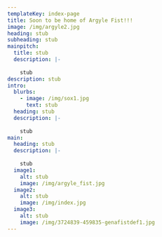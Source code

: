 ```yaml
---
templateKey: index-page
title: Soon to be home of Argyle Fist!!!
image: /img/argyle2.jpg
heading: stub
subheading: stub
mainpitch:
  title: stub
  description: |-
    
    stub
description: stub
intro:
  blurbs:
    - image: /img/sox1.jpg
      text: stub
  heading: stub
  description: |-
    
    stub
main:
  heading: stub
  description: |-
    
    stub
  image1:
    alt: stub
    image: /img/argyle_fist.jpg
  image2:
    alt: stub
    image: /img/index.jpg
  image3:
    alt: stub
    image: /img/3724839-459835-genafistdef1.jpg
---
```

